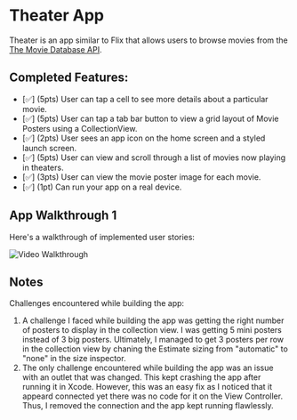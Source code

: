 
# Theater App

Theater is an app similar to Flix that allows users to browse movies from the [The Movie Database API](http://docs.themoviedb.apiary.io/#).

## Completed Features:
- [✅] (5pts) User can tap a cell to see more details about a particular movie.
- [✅] (5pts) User can tap a tab bar button to view a grid layout of Movie Posters using a CollectionView.
- [✅] (2pts) User sees an app icon on the home screen and a styled launch screen.
- [✅] (5pts) User can view and scroll through a list of movies now playing in theaters.
- [✅] (3pts) User can view the movie poster image for each movie.
- [✅] (1pt) Can run your app on a real device.

## App Walkthrough 1

Here's a walkthrough of implemented user stories:

<img src='http://g.recordit.co/WlRtdTQIqi.gif' title='Video Walkthrough' width='' alt='Video Walkthrough' />


## Notes
Challenges encountered while building the app:
1. A challenge I faced while building the app was getting the right number of posters to display in the collection view. I was getting 5 mini posters instead of 3 big posters. Ultimately, I managed to get 3 posters per row in the collection view by chaning the Estimate sizing from "automatic" to "none" in the size inspector.
2. The only challenge encountered while building the app was an issue with an outlet that was changed. This kept crashing the app after running it in Xcode. However, this was an easy fix as I noticed that it appeard connected yet there was no code for it on the View Controller. Thus, I removed the connection and the app kept running flawlessly. 


